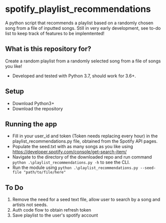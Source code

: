 # spotify_playlist_recommendations
A python script that recommends a playlist based on a randomly chosen song from a file of inputted songs. Still in very early development, see to-do list to keep track of features to be implemtented!

## What is this repository for? ##
Create a random playlist from a randomly selected song from a file of songs you like!
* Developed and tested with Python 3.7, should work for 3.6+.

## Setup ##
* Download Python3+
* Download the repository 

## Running the app ##
* Fill in your user_id and token (Token needs replacing every hour) in the playlist_recommendations.py file, obtained from the Spotify API pages.
* Populate the seed.txt with as many songs as you like using https://developer.spotify.com/console/get-search-item/
* Navigate to the directory of the downloaded repo and run command ```python .\playlist_recommendations.py -h``` to see the CLI.
* Run the module using ```python .\playlist_recommendations.py --seed-file "path/to/file/here"```

## To Do ##
1. Remove the need for a seed text file, allow user to search by a song and artists not seeds.
2. Auth code flow to obtain refresh token
3. Save playlist to the user's spotify account
